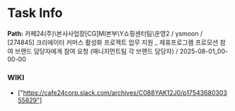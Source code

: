 # Task Info

**Path:** 카페24(주)\본사사업장\[CG]MI본부\Y쇼핑센터팀\운영2 / ysmoon / [274845] 크리에이터 커머스 활성화 프로젝트 업무 지원 _ 제휴프로그램 프로모션 참여 브랜드 담당자에게 참여 요청 (매니지먼트팀 각 브랜드 담당자) / 2025-08-01_00-00-00

### WIKI
- ["https://cafe24corp.slack.com/archives/C088YAK12J0/p1754368030355829"]

